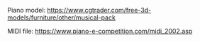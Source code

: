 
Piano model:
https://www.cgtrader.com/free-3d-models/furniture/other/musical-pack

MIDI file:
https://www.piano-e-competition.com/midi_2002.asp
